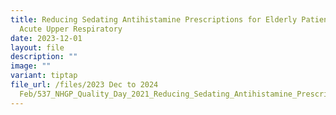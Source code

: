 ```yaml
---
title: Reducing Sedating Antihistamine Prescriptions for Elderly Patients with
  Acute Upper Respiratory
date: 2023-12-01
layout: file
description: ""
image: ""
variant: tiptap
file_url: /files/2023 Dec to 2024
  Feb/537_NHGP_Quality_Day_2021_Reducing_Sedating_Antihistamine_Prescriptions_for_Elderly_Patients_with_Acute_URTI.pdf
---
```

